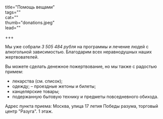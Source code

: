title="Помощь вещами"  
tags=""  
cat=""  
thumb="donations.jpeg"  
lead=""  

+++

Мы уже собрали *3 505 484 рубля* на программы и лечение людей с алкогольной зависимостью. Благодарим всех неравнодушных наших жертвователей.

Вы можете сделать денежное пожертвование, но мы также с радостью примем:

* лекарства (см. список);
* одежду; – проездные жетоны и билеты;
* канцелярские товары;
* подержанную бытовую технику и предметы повседневного обихода.

Адрес пункта приема: Москва, улица 17 летия Победы разума, торговый центр "Разуга". 1 этаж. 

